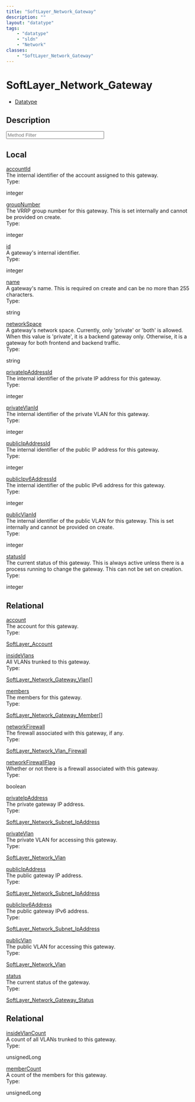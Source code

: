```yaml
---
title: "SoftLayer_Network_Gateway"
description: ""
layout: "datatype"
tags:
    - "datatype"
    - "sldn"
    - "Network"
classes:
    - "SoftLayer_Network_Gateway"
---
```


# SoftLayer_Network_Gateway
<div id='service-datatype'>
    <ul id='sldn-reference-tabs'>
        <li id='datatype'> <a href='/reference/datatypes/SoftLayer_Network_Gateway' >Datatype</a></li>
    </ul>
</div>

## Description 






<!-- Service Filer BEGIN -->
<div class="view-filters">
        <div class="clearfix">
            <div class="search-input-box">
                <input placeholder="Method Filter" onkeyup="titleSearch(inputId='prop-input', divId='properties', elementClass='prop-row')" 
                    type="text" id="prop-input" value="" size="30" maxlength="128" class="form-text">
            </div>
        </div>
</div>
<!-- Service Filer END -->

<div id="properties" class="content">
    <div id="localProperties" class="prop-content" >
        <h2>Local</h2>
                <div class='prop-row views-row'>
            <span class='views-field-title'><a href="#accountId" name=accountId>accountId</a></span>
            <div class='views-field-body'>The internal identifier of the account assigned to this gateway.  </div>
            <span class="type-label">Type:</span> <div class='type-content'><p>integer</p></div>
        </div>
                <div class='prop-row views-row'>
            <span class='views-field-title'><a href="#groupNumber" name=groupNumber>groupNumber</a></span>
            <div class='views-field-body'>The VRRP group number for this gateway. This is set internally and cannot be provided on create.  </div>
            <span class="type-label">Type:</span> <div class='type-content'><p>integer</p></div>
        </div>
                <div class='prop-row views-row'>
            <span class='views-field-title'><a href="#id" name=id>id</a></span>
            <div class='views-field-body'>A gateway's internal identifier. </div>
            <span class="type-label">Type:</span> <div class='type-content'><p>integer</p></div>
        </div>
                <div class='prop-row views-row'>
            <span class='views-field-title'><a href="#name" name=name>name</a></span>
            <div class='views-field-body'>A gateway's name. This is required on create and can be no more than 255 characters.  </div>
            <span class="type-label">Type:</span> <div class='type-content'><p>string</p></div>
        </div>
                <div class='prop-row views-row'>
            <span class='views-field-title'><a href="#networkSpace" name=networkSpace>networkSpace</a></span>
            <div class='views-field-body'>A gateway's network space. Currently, only 'private'  or 'both' is allowed. When this value is 'private', it is a backend gateway only. Otherwise, it is a gateway for both frontend and backend traffic.  </div>
            <span class="type-label">Type:</span> <div class='type-content'><p>string</p></div>
        </div>
                <div class='prop-row views-row'>
            <span class='views-field-title'><a href="#privateIpAddressId" name=privateIpAddressId>privateIpAddressId</a></span>
            <div class='views-field-body'>The internal identifier of the private IP address for this gateway.  </div>
            <span class="type-label">Type:</span> <div class='type-content'><p>integer</p></div>
        </div>
                <div class='prop-row views-row'>
            <span class='views-field-title'><a href="#privateVlanId" name=privateVlanId>privateVlanId</a></span>
            <div class='views-field-body'>The internal identifier of the private VLAN for this gateway.  </div>
            <span class="type-label">Type:</span> <div class='type-content'><p>integer</p></div>
        </div>
                <div class='prop-row views-row'>
            <span class='views-field-title'><a href="#publicIpAddressId" name=publicIpAddressId>publicIpAddressId</a></span>
            <div class='views-field-body'>The internal identifier of the public IP address for this gateway.  </div>
            <span class="type-label">Type:</span> <div class='type-content'><p>integer</p></div>
        </div>
                <div class='prop-row views-row'>
            <span class='views-field-title'><a href="#publicIpv6AddressId" name=publicIpv6AddressId>publicIpv6AddressId</a></span>
            <div class='views-field-body'>The internal identifier of the public IPv6 address for this gateway.  </div>
            <span class="type-label">Type:</span> <div class='type-content'><p>integer</p></div>
        </div>
                <div class='prop-row views-row'>
            <span class='views-field-title'><a href="#publicVlanId" name=publicVlanId>publicVlanId</a></span>
            <div class='views-field-body'>The internal identifier of the public VLAN for this gateway. This is set internally and cannot be provided on create.  </div>
            <span class="type-label">Type:</span> <div class='type-content'><p>integer</p></div>
        </div>
                <div class='prop-row views-row'>
            <span class='views-field-title'><a href="#statusId" name=statusId>statusId</a></span>
            <div class='views-field-body'>The current status of this gateway. This is always active unless there is a process running to change the gateway. This can not be set on creation.  </div>
            <span class="type-label">Type:</span> <div class='type-content'><p>integer</p></div>
        </div>
            </div>
        <div id="relationalProperties"  class="prop-content" >
        <h2>Relational</h2>
                <div class='prop-row views-row'>
            <span class='views-field-title'><a href="#account" name=account>account</a></span>
            <div class='views-field-body'>The account for this gateway. </div>
            <span class="type-label">Type:</span> <div class='type-content'><p><a href='/reference/datatypes/SoftLayer_Account'>SoftLayer_Account </a></p></div>
        </div>
                <div class='prop-row views-row'>
            <span class='views-field-title'><a href="#insideVlans" name=insideVlans>insideVlans</a></span>
            <div class='views-field-body'>All VLANs trunked to this gateway. </div>
            <span class="type-label">Type:</span> <div class='type-content'><p><a href='/reference/datatypes/SoftLayer_Network_Gateway_Vlan'>SoftLayer_Network_Gateway_Vlan[] </a></p></div>
        </div>
                <div class='prop-row views-row'>
            <span class='views-field-title'><a href="#members" name=members>members</a></span>
            <div class='views-field-body'>The members for this gateway. </div>
            <span class="type-label">Type:</span> <div class='type-content'><p><a href='/reference/datatypes/SoftLayer_Network_Gateway_Member'>SoftLayer_Network_Gateway_Member[] </a></p></div>
        </div>
                <div class='prop-row views-row'>
            <span class='views-field-title'><a href="#networkFirewall" name=networkFirewall>networkFirewall</a></span>
            <div class='views-field-body'>The firewall associated with this gateway, if any. </div>
            <span class="type-label">Type:</span> <div class='type-content'><p><a href='/reference/datatypes/SoftLayer_Network_Vlan_Firewall'>SoftLayer_Network_Vlan_Firewall </a></p></div>
        </div>
                <div class='prop-row views-row'>
            <span class='views-field-title'><a href="#networkFirewallFlag" name=networkFirewallFlag>networkFirewallFlag</a></span>
            <div class='views-field-body'>Whether or not there is a firewall associated with this gateway. </div>
            <span class="type-label">Type:</span> <div class='type-content'><p>boolean</p></div>
        </div>
                <div class='prop-row views-row'>
            <span class='views-field-title'><a href="#privateIpAddress" name=privateIpAddress>privateIpAddress</a></span>
            <div class='views-field-body'>The private gateway IP address. </div>
            <span class="type-label">Type:</span> <div class='type-content'><p><a href='/reference/datatypes/SoftLayer_Network_Subnet_IpAddress'>SoftLayer_Network_Subnet_IpAddress </a></p></div>
        </div>
                <div class='prop-row views-row'>
            <span class='views-field-title'><a href="#privateVlan" name=privateVlan>privateVlan</a></span>
            <div class='views-field-body'>The private VLAN for accessing this gateway. </div>
            <span class="type-label">Type:</span> <div class='type-content'><p><a href='/reference/datatypes/SoftLayer_Network_Vlan'>SoftLayer_Network_Vlan </a></p></div>
        </div>
                <div class='prop-row views-row'>
            <span class='views-field-title'><a href="#publicIpAddress" name=publicIpAddress>publicIpAddress</a></span>
            <div class='views-field-body'>The public gateway IP address. </div>
            <span class="type-label">Type:</span> <div class='type-content'><p><a href='/reference/datatypes/SoftLayer_Network_Subnet_IpAddress'>SoftLayer_Network_Subnet_IpAddress </a></p></div>
        </div>
                <div class='prop-row views-row'>
            <span class='views-field-title'><a href="#publicIpv6Address" name=publicIpv6Address>publicIpv6Address</a></span>
            <div class='views-field-body'>The public gateway IPv6 address. </div>
            <span class="type-label">Type:</span> <div class='type-content'><p><a href='/reference/datatypes/SoftLayer_Network_Subnet_IpAddress'>SoftLayer_Network_Subnet_IpAddress </a></p></div>
        </div>
                <div class='prop-row views-row'>
            <span class='views-field-title'><a href="#publicVlan" name=publicVlan>publicVlan</a></span>
            <div class='views-field-body'>The public VLAN for accessing this gateway. </div>
            <span class="type-label">Type:</span> <div class='type-content'><p><a href='/reference/datatypes/SoftLayer_Network_Vlan'>SoftLayer_Network_Vlan </a></p></div>
        </div>
                <div class='prop-row views-row'>
            <span class='views-field-title'><a href="#status" name=status>status</a></span>
            <div class='views-field-body'>The current status of the gateway. </div>
            <span class="type-label">Type:</span> <div class='type-content'><p><a href='/reference/datatypes/SoftLayer_Network_Gateway_Status'>SoftLayer_Network_Gateway_Status </a></p></div>
        </div>
                <h2>Relational</h2>
                <div class='prop-row views-row'>
            <span class='views-field-title'><a href="#insideVlanCount" name=insideVlanCount>insideVlanCount</a></span>
            <div class='views-field-body'>A count of all VLANs trunked to this gateway. </div>
            <span class="type-label">Type:</span> <div class='type-content'><p>unsignedLong</p></div>
        </div>
                <div class='prop-row views-row'>
            <span class='views-field-title'><a href="#memberCount" name=memberCount>memberCount</a></span>
            <div class='views-field-body'>A count of the members for this gateway. </div>
            <span class="type-label">Type:</span> <div class='type-content'><p>unsignedLong</p></div>
        </div>
            </div>
</div>


